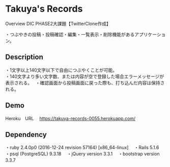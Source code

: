 Takuya's Records
====

Overview
DIC PHASE2大課題【TwitterClone作成】

・つぶやきの投稿・投稿確認・編集・一覧表示・削除機能があるアプリケーション。

## Description

・1文字以上140文字以下で自由につぶやくことが可能。  
・140文字より多い文字数、または内容が空で登録した場合エラーメッセージが表示される。　
・確認画面から投稿画面に戻った際も、打ち込んだ内容は保持される。　

## Demo
Heroku　URL　
https://takuya-records-0055.herokuapp.com/

## Dependency
・ruby 2.4.0p0 (2016-12-24 revision 57164) [x86_64-linux]　
・Rails 5.1.6　
・psql (PostgreSQL) 9.3.18　
・jQuery version 3.3.1　
・bootstrap version 3.3.7　
